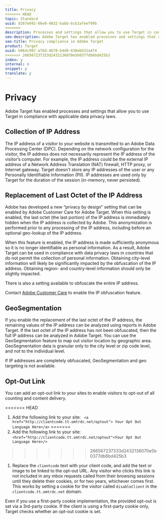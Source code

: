 ```yaml
---
title: Privacy
<<<<<<< HEAD
topic: Standard
uuid: 8267e692-66e8-4032-babb-6cb2afeef99b
=======
description: Processes and settings that allow you to use Target in compliance with applicable data privacy laws.
seo-description: Adobe Target has enabled processes and settings that allow you to use Target in compliance with applicable data privacy laws.
seo-title: Privacy compliance in Adobe Target
product: Target
uuid: b064c997-a76d-4670-b4d0-830eb631a4f4
>>>>>>> 266567237333d2432136070e5b0377db6bd425b3
index: y
internal: n
snippet: y
translate: y
---
```


# Privacy

Adobe Target has enabled processes and settings that allow you to use Target in compliance with applicable data privacy laws.

## Collection of IP Address

The IP address of a visitor to your website is transmitted to an Adobe Data Processing Center (DPC). Depending on the network configuration for the visitor, the IP address does not necessarily represent the IP address of the visitor’s computer. For example, the IP address could be the external IP address of a Network Address Translation (NAT) firewall, HTTP proxy, or Internet gateway. Target doesn't store any IP addresses of the user or any Personally Identifiable Information (PII). IP addresses are used only by Target for the duration of the session (in-memory, never persisted). 

## Replacement of Last Octet of the IP Address

Adobe has developed a new “privacy by design” setting that can be enabled by Adobe Customer Care for Adobe Target. When this setting is enabled, the last octet (the last portion) of the IP address is immediately hidden when the IP address is collected by Adobe. This anonymization is performed prior to any processing of the IP address, including before an optional geo-lookup of the IP address. 

When this feature is enabled, the IP address is made sufficiently anonymous so it is no longer identifiable as personal information. As a result, Adobe Target can be used in compliance with data privacy laws in countries that do not permit the collection of personal information. Obtaining city-level information will likely be significantly impacted by the obfuscation of the IP address. Obtaining region- and country-level information should only be slightly impacted. 

There is also a setting available to obfuscate the entire IP address. 

Contact [Adobe Customer Care](https://helpx.adobe.com/contact/enterprise-support.ec.html#target) to enable the IP obfuscation feature. 

## GeoSegmentation

If you enable the replacement of the last octet of the IP address, the remaining values of the IP address can be analyzed using reports in Adobe Target. If the last octet of the IP address has not been obfuscated, then the full IP address can be analyzed in Adobe Target. You can use the GeoSegmentation feature to map out visitor location by geographic area. GeoSegmentation data is granular only to the city level or zip code level, and not to the individual level. 

If IP addresses are completely obfuscated, GeoSegmentation and geo targeting is not available. 

## Opt-Out Link

You can add an opt-out link to your sites to enable visitors to opt-out of all counting and content delivery. 

<<<<<<< HEAD
1. Add the following link to your site: ` <a href="http://clientcode.tt.omtrdc.net/optout"> Your Opt Out Language Here</a>` 
=======
1. Add the following link to your site: `<href="http://clientcode.tt.omtrdc.net/optout"<Your Opt Out Language Here>/>` 
>>>>>>> 266567237333d2432136070e5b0377db6bd425b3

1. Replace the `clientcode` text with your client code, and add the text or image to be linked to the opt-out URL.
Any visitor who clicks this link is not included in any mbox requests called from their browsing sessions until they delete their cookies, or for two years, whichever comes first. This works by setting a cookie for the visitor called `disableClient` in the `clientcode.tt.omtrdc.net` domain. 

Even if you use a first-party cookie implementation, the provided opt-out is set via a 3rd-party cookie. If the client is using a first-party cookie only, Target checks whether an opt-out cookie is set. 
